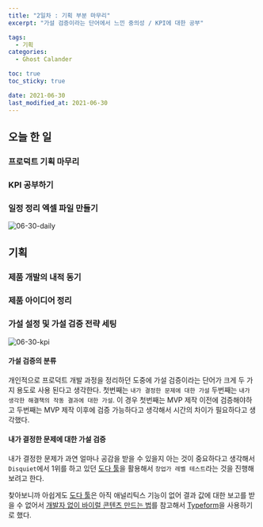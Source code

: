```yaml
---
title: "2일차 : 기획 부분 마무리"
excerpt: "가설 검증이라는 단어에서 느낀 중의성 / KPI에 대한 공부"

tags:
  - 기획
categories:
  - Ghost Calander

toc: true
toc_sticky: true

date: 2021-06-30
last_modified_at: 2021-06-30
---
```

## 오늘 한 일
### 프로덕트 기획 마무리
### KPI 공부하기
### 일정 정리 엑셀 파일 만들기
![06-30-daily](https://user-images.githubusercontent.com/73425926/123961408-4601d800-d9eb-11eb-890c-820c735df7bb.jpg)

## 기획
### 제품 개발의 내적 동기
### 제품 아이디어 정리
### 가설 설정 및 가설 검증 전략 세팅
![06-30-kpi](https://user-images.githubusercontent.com/73425926/123961502-65990080-d9eb-11eb-8ff7-1e9f6992e1f9.jpg)
#### 가설 검증의 분류
개인적으로 프로덕트 개발 과정을 정리하던 도중에 가설 검증이라는 단어가 크게 두 가지 용도로 사용 된다고 생각한다. 첫번째는 `내가 결정한 문제에 대한 가설` 두번째는 `내가 생각한 해결책의 작동 결과에 대한 가설`. 이 경우 첫번째는 MVP 제작 이전에 검증해야하고 두번째는 MVP 제작 이후에 검증 가능하다고 생각해서 시간의 차이가 필요하다고 생각했다.
#### 내가 결정한 문제에 대한 가설 검증
내가 결정한 문제가 과연 얼마나 공감을 받을 수 있을지 아는 것이 중요하다고 생각해서 `Disquiet`에서 1위를 하고 있던 [도다 툴](https://www.dodatool.com/)을 활용해서 `창업가 레벨 테스트`라는 것을 진행해보려고 한다.

찾아보니까 아쉽게도 [도다 툴](https://www.dodatool.com/)은 아직 애널리틱스 기능이 없어 결과 값에 대한 보고를 받을 수 없어서 [개발자 없이 바이럴 콘텐츠 만드는 법](https://brunch.co.kr/@theciriz/13)를 참고해서 [Typeform](https://www.typeform.com/?&tf_campaign=brand_9724248146_v2&tf_source=google&tf_medium=paid&tf_content=101060307818_427947667108&tf_term=typeform&tf_dv=c&tf_matchtype=e&tf_adposition=&gclid=CjwKCAjwrPCGBhALEiwAUl9X07vNxOH57dJDUS02lsvmZxIvTImKLwR39AcCrNePLRF_Yj-KueJIpBoCu78QAvD_BwE&gclsrc=aw.ds)을 사용하기로 했다.

